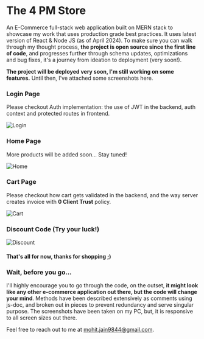 # The 4 PM Store
An E-Commerce full-stack web application built on MERN stack to showcase my work that uses production grade best practices. It uses latest version of React & Node JS (as of April 2024). To make sure you can walk through my thought process, <b>the project is open source since the first line of code</b>, and progresses further through schema updates, optimizations and bug fixes, it's a journey from ideation to deployment (very soon!). 

<b>The project will be deployed very soon, I'm still working on some features.</b> Until then, I've attached some screenshots here.

### Login Page
Please checkout Auth implementation: the use of JWT in the backend, auth context and protected routes in frontend.

![Login](https://github.com/theGateway1/uniblox-ecommerce/assets/70198503/e334c055-7d59-4d0f-b4ee-b52be79f1a49)

### Home Page
More products will be added soon... Stay tuned!

![Home](https://github.com/theGateway1/uniblox-ecommerce/assets/70198503/2ac4a69d-be2e-4f86-84d2-bf2c1ab73de6)


### Cart Page
Please checkout how cart gets validated in the backend, and the way server creates invoice with <b>0 Client Trust</b> policy.

![Cart](https://github.com/theGateway1/uniblox-ecommerce/assets/70198503/c061db97-b0c4-4652-821c-b8bbcfd8d706)

### Discount Code (Try your luck!)

![Discount](https://github.com/theGateway1/uniblox-ecommerce/assets/70198503/78ea09db-47de-42c9-9643-1452a13ffbcc)

#### That's all for now, thanks for shopping ;)

### Wait, before you go...
I'll highly encourage you to go through the code, on the outset, <b>it might look like any other e-commerce application out there, but the code will change your mind</b>. Methods have been described extensively as comments using js-doc, and broken out in pieces to prevent redundancy and serve singular purpose. The screenshots have been taken on my PC, but, it is responsive to all screen sizes out there.

Feel free to reach out to me at [mohit.jain9844@gmail.com](mailto:mohit.jain9844@gmail.com).

